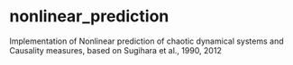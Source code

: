 # nonlinear_prediction
Implementation of Nonlinear prediction of chaotic dynamical systems and Causality measures, based on Sugihara et al., 1990, 2012
